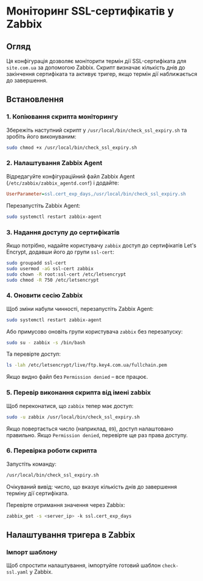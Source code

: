 # Моніторинг SSL-сертифікатів у Zabbix

## Огляд

Ця конфігурація дозволяє моніторити термін дії SSL-сертифіката для `site.com.ua` за допомогою Zabbix. Скрипт визначає кількість днів до закінчення сертифіката та активує тригер, якщо термін дії наближається до завершення.

## Встановлення

### 1. Копіювання скрипта моніторингу

Збережіть наступний скрипт у `/usr/local/bin/check_ssl_expiry.sh` та зробіть його виконуваним:

```sh
sudo chmod +x /usr/local/bin/check_ssl_expiry.sh
```

### 2. Налаштування Zabbix Agent

Відредагуйте конфігураційний файл Zabbix Agent (`/etc/zabbix/zabbix_agentd.conf`) і додайте:

```ini
UserParameter=ssl.cert_exp_days,/usr/local/bin/check_ssl_expiry.sh
```

Перезапустіть Zabbix Agent:

```sh
sudo systemctl restart zabbix-agent
```

### 3. Надання доступу до сертифікатів

Якщо потрібно, надайте користувачу `zabbix` доступ до сертифікатів Let's Encrypt, додавши його до групи `ssl-cert`:

```sh
sudo groupadd ssl-cert
sudo usermod -aG ssl-cert zabbix
sudo chown -R root:ssl-cert /etc/letsencrypt
sudo chmod -R 750 /etc/letsencrypt
```

### 4. Оновити сесію Zabbix

Щоб зміни набули чинності, перезапустіть Zabbix Agent:

```sh
sudo systemctl restart zabbix-agent
```

Або примусово оновіть групи користувача `zabbix` без перезапуску:

```sh
sudo su - zabbix -s /bin/bash
```

Та перевірте доступ:

```sh
ls -lah /etc/letsencrypt/live/ftp.key4.com.ua/fullchain.pem
```

Якщо видно файл без `Permission denied` – все працює.

### 5. Перевір виконання скрипта від імені zabbix

Щоб переконатися, що `zabbix` тепер має доступ:

```sh
sudo -u zabbix /usr/local/bin/check_ssl_expiry.sh
```

Якщо повертається число (наприклад, `89`), доступ налаштовано правильно.
Якщо `Permission denied`, перевірте ще раз права доступу.

### 6. Перевірка роботи скрипта

Запустіть команду:

```sh
/usr/local/bin/check_ssl_expiry.sh
```

Очікуваний вивід: число, що вказує кількість днів до завершення терміну дії сертифіката.

Перевірте отримання значення через Zabbix:

```sh
zabbix_get -s <server_ip> -k ssl.cert_exp_days
```

## Налаштування тригера в Zabbix

### Імпорт шаблону

Щоб спростити налаштування, імпортуйте готовий шаблон `check-ssl.yaml` у Zabbix.